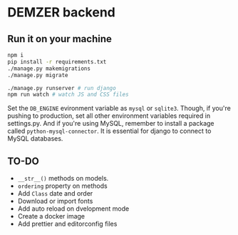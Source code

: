 # DEMZER backend

## Run it on your machine

```sh
npm i
pip install -r requirements.txt
./manage.py makemigrations
./manage.py migrate

./manage.py runserver # run django
npm run watch # watch JS and CSS files
```

Set the `DB_ENGINE` evironment variable as `mysql` or `sqlite3`. Though, if you're pushing to production, set all other environment variables required in settings.py. And if you're using MySQL, remember to install a package called `python-mysql-connector`. It is essential for django to connect to MySQL databases.

## TO-DO

- `__str__()` methods on models.
- `ordering` property on methods
- Add `Class` date and order
- Download or import fonts
- Add auto reload on dvelopment mode
- Create a docker image
- Add prettier and editorconfig files
